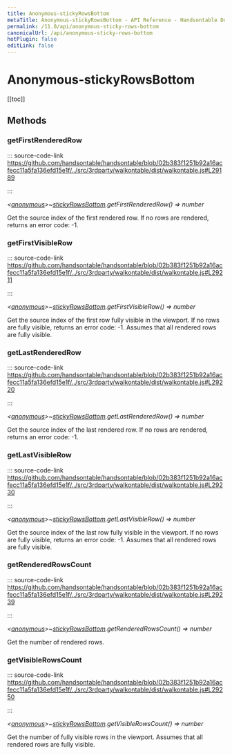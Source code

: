 ```yaml
---
title: Anonymous-stickyRowsBottom
metaTitle: Anonymous-stickyRowsBottom - API Reference - Handsontable Documentation
permalink: /11.0/api/anonymous-sticky-rows-bottom
canonicalUrl: /api/anonymous-sticky-rows-bottom
hotPlugin: false
editLink: false
---
```


# Anonymous-stickyRowsBottom

[[toc]]
## Methods

### getFirstRenderedRow
  
::: source-code-link https://github.com/handsontable/handsontable/blob/02b383f1251b92a16acfecc11a5fa136efd15e1f/../src/3rdparty/walkontable/dist/walkontable.js#L29189

:::

_&lt;[anonymous](@/api/anonymous.md)&gt;~[stickyRowsBottom](@/api/stickyRowsBottom.md).getFirstRenderedRow() ⇒ number_

Get the source index of the first rendered row. If no rows are rendered, returns an error code: -1.



### getFirstVisibleRow
  
::: source-code-link https://github.com/handsontable/handsontable/blob/02b383f1251b92a16acfecc11a5fa136efd15e1f/../src/3rdparty/walkontable/dist/walkontable.js#L29211

:::

_&lt;[anonymous](@/api/anonymous.md)&gt;~[stickyRowsBottom](@/api/stickyRowsBottom.md).getFirstVisibleRow() ⇒ number_

Get the source index of the first row fully visible in the viewport. If no rows are fully visible, returns an error code: -1.
Assumes that all rendered rows are fully visible.



### getLastRenderedRow
  
::: source-code-link https://github.com/handsontable/handsontable/blob/02b383f1251b92a16acfecc11a5fa136efd15e1f/../src/3rdparty/walkontable/dist/walkontable.js#L29220

:::

_&lt;[anonymous](@/api/anonymous.md)&gt;~[stickyRowsBottom](@/api/stickyRowsBottom.md).getLastRenderedRow() ⇒ number_

Get the source index of the last rendered row. If no rows are rendered, returns an error code: -1.



### getLastVisibleRow
  
::: source-code-link https://github.com/handsontable/handsontable/blob/02b383f1251b92a16acfecc11a5fa136efd15e1f/../src/3rdparty/walkontable/dist/walkontable.js#L29230

:::

_&lt;[anonymous](@/api/anonymous.md)&gt;~[stickyRowsBottom](@/api/stickyRowsBottom.md).getLastVisibleRow() ⇒ number_

Get the source index of the last row fully visible in the viewport. If no rows are fully visible, returns an error code: -1.
Assumes that all rendered rows are fully visible.



### getRenderedRowsCount
  
::: source-code-link https://github.com/handsontable/handsontable/blob/02b383f1251b92a16acfecc11a5fa136efd15e1f/../src/3rdparty/walkontable/dist/walkontable.js#L29239

:::

_&lt;[anonymous](@/api/anonymous.md)&gt;~[stickyRowsBottom](@/api/stickyRowsBottom.md).getRenderedRowsCount() ⇒ number_

Get the number of rendered rows.



### getVisibleRowsCount
  
::: source-code-link https://github.com/handsontable/handsontable/blob/02b383f1251b92a16acfecc11a5fa136efd15e1f/../src/3rdparty/walkontable/dist/walkontable.js#L29250

:::

_&lt;[anonymous](@/api/anonymous.md)&gt;~[stickyRowsBottom](@/api/stickyRowsBottom.md).getVisibleRowsCount() ⇒ number_

Get the number of fully visible rows in the viewport.
Assumes that all rendered rows are fully visible.


